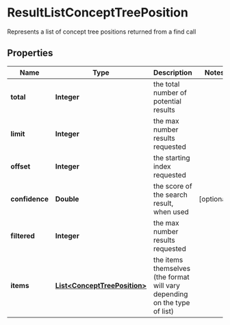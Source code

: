 

# ResultListConceptTreePosition

Represents a list of concept tree positions returned from a find call

## Properties

| Name | Type | Description | Notes |
|------------ | ------------- | ------------- | -------------|
|**total** | **Integer** | the total number of potential results |  |
|**limit** | **Integer** | the max number results requested |  |
|**offset** | **Integer** | the starting index requested |  |
|**confidence** | **Double** | the score of the search result, when used |  [optional] |
|**filtered** | **Integer** | the max number results requested |  |
|**items** | [**List&lt;ConceptTreePosition&gt;**](ConceptTreePosition.md) | the items themselves (the format will vary depending on the type of list) |  |



